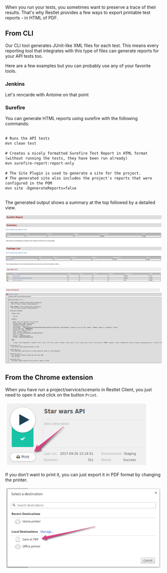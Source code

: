 When you run your tests, you sometimes want to preserve a trace of their results. That's why Restlet provides a few
ways to export printable test reports - in HTML of PDF.

<a class="anchor" name="from-cli"></a>
## From CLI

Our CLI tool generates JUnit-like XML files for each test. This means every reporting tool that integrates with this
type of files can generate reports for your API tests too.

Here are a few examples but you can probably use any of your favorite tools.

<a class="anchor" name="jenkins"></a>
### Jenkins

Let's rencarde with Antoine on that point

<a class="anchor" name="surefire"></a>
### Surefire

You can generate HTML reports using surefire with the following commands:

<pre class="language-shell">
  <code class="language-shell">
# Runs the API tests
mvn clean test

# Creates a nicely formatted Surefire Test Report in HTML format (without running the tests, they have been run already)
mvn surefire-report:report-only

# The Site Plugin is used to generate a site for the project.
# The generated site also includes the project&apos;s reports that were configured in the POM
mvn site -DgenerateReports=false
  </code>
</pre>

The generated output shows a summary at the top followed by a detailed view.

![Surefire summary](./images/surefire_summary.png)

![Surefire details](./images/surefire_details.png)

<a class="anchor" name="from-the-chrome-extension"></a>
## From the Chrome extension

When you have run a project/service/scenario in Restlet Client, you just need to open it and click on the button
`Print`.

![Print button](./images/print_report_button.png)

If you don't want to print it, you can just export it in PDF format by changing the printer.

![Save as pdf](./images/save_as_pdf.png)

